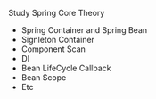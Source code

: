 Study Spring Core Theory
- Spring Container and Spring Bean
- Signleton Container
- Component Scan
- DI
- Bean LifeCycle Callback
- Bean Scope
- Etc

